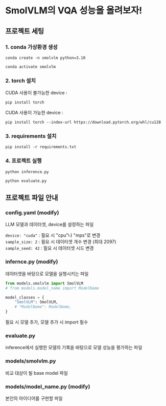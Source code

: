 # SmolVLM의 VQA 성능을 올려보자!
## 프로젝트 세팅
### 1. conda 가상환경 생성
```
conda create -n smolvlm python=3.10
```
```
conda activate smolvlm
```
### 2. torch 설치
CUDA 사용이 불가능한 device :
```
pip install torch
```
CUDA 사용이 가능한 device :
```
pip install torch --index-url https://download.pytorch.org/whl/cu128
```
### 3. requirements 설치
```
pip install -r requirements.txt
```
### 4. 프로젝트 실행
```
python inference.py
```
```
python evaluate.py
```
## 프로젝트 파일 안내
### config.yaml (modify)
LLM 모델과 데이터셋, device를 설정하는 파일

`device: "cuda"` : 필요 시 "cpu"나 "mps"로 변경  
`sample_size: 2` : 필요 시 데이터셋 개수 변경 (최대 2097)  
`sample_seed: 42` : 필요 시 데이터셋 시드 변경  

### infernce.py (modify)
데이터셋을 바탕으로 모델을 실행시키는 파일

```python
from models.smolvlm import SmolVLM
# from models.model_name import ModelName
```
```python
model_classes = {
    "SmolVLM": SmolVLM,
    # "ModelName": ModelName,
}
```
필요 시 모델 추가, 모델 추가 시 import 필수

### evaluate.py
inference에서 실행한 모델의 기록을 바탕으로 모델 성능을 평가하는 파일

### models/smolvlm.py
비교 대상이 될 base model 파일

### models/model_name.py (modify)
본인의 아이디어를 구현할 파일